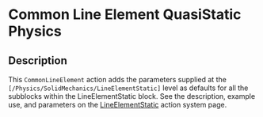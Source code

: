 # Common Line Element QuasiStatic Physics

## Description

This `CommonLineElement` action adds the parameters supplied at the `[/Physics/SolidMechanics/LineElementStatic]` level as defaults for all the subblocks within the LineElementStatic block. See the description, example use, and parameters on the [LineElementStatic](/LineElementStatic/index.md) action system page.
